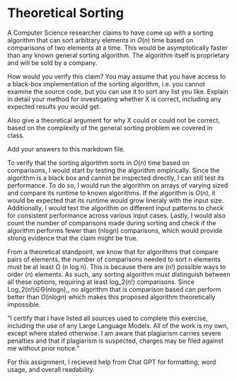 # Theoretical Sorting

A Computer Science researcher claims to have come up with a sorting algorithm
that can sort arbitrary elements in $O(n)$ time based on comparisons of two
elements at a time. This would be asymptotically faster than any known general
sorting algorithm. The algorithm itself is proprietary and will be sold by a
company.

How would you verify this claim? You may assume that you have access to a
black-box implementation of the sorting algorithm, i.e. you cannot examine the
source code, but you can use it to sort any list you like. Explain in detail
your method for investigating whether X is correct, including any expected
results you would get.

Also give a theoretical argument for why X could or could not be correct, based
on the complexity of the general sorting problem we covered in class.

Add your answers to this markdown file.

To verify that the sorting algorithm sorts in $O(n)$ time based on comparisons, I would start by testing the algorithm empirically. Since the algorithm is a black box and cannot be inspected directly, I can still test its performance. To do so, I would run the algorithm on arrays of varying sized and compare its runtime to known algorithms. If the algorithm is $O(n)$, it would be expected that its runtime would grow lineraly with the input size. Additionally, I would test the algorithm on different input patterns to check for consistent performance across various input cases. Lastly, I would also count the number of comparisons made during sorting and check if the algorithm performs fewer than (nlogn) comparisons, which would provide strong evidence that the claim might be true.

From a theoretical standpoint, we know that for algorithms that compare pairs of elements, the number of comparisons needed to sort n elements must be at least Ω (n log n). This is because there are (n!) possible ways to order (n) elements. As such, any sorting algorithm must distinguish between all these options, requiring at least log_2(n!) comparisons. Since Log_2(n!)∈Θ(nlogn),, no algorithm that is comparison based can perform better than $O(nlogn)$ which makes this proposed algorithm theoretically impossible. 

“I certify that I have listed all sources used to complete this exercise, including the use
of any Large Language Models. All of the work is my own, except where stated
otherwise. I am aware that plagiarism carries severe penalties and that if plagiarism is
suspected, charges may be filed against me without prior notice.”

For this assignment, I recieved help from Chat GPT for formatting, word usage, and overall readability.
